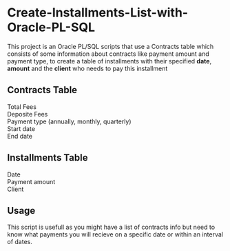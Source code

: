 # Create-Installments-List-with-Oracle-PL-SQL

This project is an Oracle PL/SQL scripts that use a Contracts table which consists of some information about contracts like  payment amount and payment type,
to create a table of installments with their specified **date**, **amount** and the **client** who needs to pay this installment

## Contracts Table
Total Fees <br>
Deposite Fees <br>
Payment type (annually, monthly, quarterly) <br>
Start date <br>
End date <br>

## Installments Table
Date <br>
Payment amount <br>
Client <br>

## Usage

This script is usefull as you might have a list of contracts info but need to know what payments you will recieve on a specific date or within an interval of dates.
